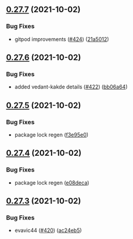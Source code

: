## [0.27.7](https://github.com/EddieHubCommunity/LinkFree/compare/v0.27.6...v0.27.7) (2021-10-02)


### Bug Fixes

* gitpod improvements ([#424](https://github.com/EddieHubCommunity/LinkFree/issues/424)) ([21a5012](https://github.com/EddieHubCommunity/LinkFree/commit/21a5012de9ea8b1eebb07dc978232f0cbf665140))



## [0.27.6](https://github.com/EddieHubCommunity/LinkFree/compare/v0.27.5...v0.27.6) (2021-10-02)


### Bug Fixes

* added vedant-kakde details ([#422](https://github.com/EddieHubCommunity/LinkFree/issues/422)) ([bb06a64](https://github.com/EddieHubCommunity/LinkFree/commit/bb06a64a6fe29ac4ad219dc9df357d3632115ab0))



## [0.27.5](https://github.com/EddieHubCommunity/LinkFree/compare/v0.27.4...v0.27.5) (2021-10-02)


### Bug Fixes

* package lock regen ([f3e95e0](https://github.com/EddieHubCommunity/LinkFree/commit/f3e95e03c1ccb902defc4004a47765cbd851898b))



## [0.27.4](https://github.com/EddieHubCommunity/LinkFree/compare/v0.27.3...v0.27.4) (2021-10-02)


### Bug Fixes

* package lock regen ([e08deca](https://github.com/EddieHubCommunity/LinkFree/commit/e08deca5cdecc7ffa209668d1698aa8f7a7a516a))



## [0.27.3](https://github.com/EddieHubCommunity/LinkFree/compare/v0.27.2...v0.27.3) (2021-10-02)


### Bug Fixes

* evavic44 ([#420](https://github.com/EddieHubCommunity/LinkFree/issues/420)) ([ac24eb5](https://github.com/EddieHubCommunity/LinkFree/commit/ac24eb579ccea5f943a18c4aef66d0febfbbb5f5))



